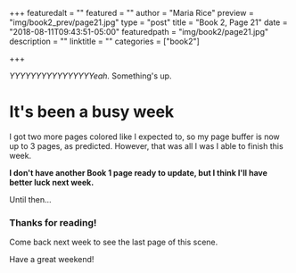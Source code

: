 +++
featuredalt = ""
featured = ""
author = "Maria Rice"
preview = "img/book2_prev/page21.jpg"
type = "post"
title = "Book 2, Page 21"
date = "2018-08-11T09:43:51-05:00"
featuredpath = "img/book2/page21.jpg"
description = ""
linktitle = ""
categories = ["book2"]

+++

_YYYYYYYYYYYYYYYYeah._ Something's up.

# It's been a busy week

I got two more pages colored like I expected to, so my page 
buffer is now up to 3 pages, as predicted. However, that 
was all I was I able to finish this week. 

**I don't have another Book 1 page ready to update, but I 
think I'll have better luck next week.**  

Until then...

### Thanks for reading! 
Come back next week to see the last 
page of this scene.

Have a great weekend!

